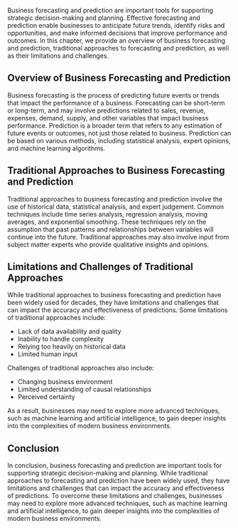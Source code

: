 
Business forecasting and prediction are important tools for supporting strategic decision-making and planning. Effective forecasting and prediction enable businesses to anticipate future trends, identify risks and opportunities, and make informed decisions that improve performance and outcomes. In this chapter, we provide an overview of business forecasting and prediction, traditional approaches to forecasting and prediction, as well as their limitations and challenges.

Overview of Business Forecasting and Prediction
-----------------------------------------------

Business forecasting is the process of predicting future events or trends that impact the performance of a business. Forecasting can be short-term or long-term, and may involve predictions related to sales, revenue, expenses, demand, supply, and other variables that impact business performance. Prediction is a broader term that refers to any estimation of future events or outcomes, not just those related to business. Prediction can be based on various methods, including statistical analysis, expert opinions, and machine learning algorithms.

Traditional Approaches to Business Forecasting and Prediction
-------------------------------------------------------------

Traditional approaches to business forecasting and prediction involve the use of historical data, statistical analysis, and expert judgement. Common techniques include time series analysis, regression analysis, moving averages, and exponential smoothing. These techniques rely on the assumption that past patterns and relationships between variables will continue into the future. Traditional approaches may also involve input from subject matter experts who provide qualitative insights and opinions.

Limitations and Challenges of Traditional Approaches
----------------------------------------------------

While traditional approaches to business forecasting and prediction have been widely used for decades, they have limitations and challenges that can impact the accuracy and effectiveness of predictions. Some limitations of traditional approaches include:

* Lack of data availability and quality
* Inability to handle complexity
* Relying too heavily on historical data
* Limited human input

Challenges of traditional approaches also include:

* Changing business environment
* Limited understanding of causal relationships
* Perceived certainty

As a result, businesses may need to explore more advanced techniques, such as machine learning and artificial intelligence, to gain deeper insights into the complexities of modern business environments.

Conclusion
----------

In conclusion, business forecasting and prediction are important tools for supporting strategic decision-making and planning. While traditional approaches to forecasting and prediction have been widely used, they have limitations and challenges that can impact the accuracy and effectiveness of predictions. To overcome these limitations and challenges, businesses may need to explore more advanced techniques, such as machine learning and artificial intelligence, to gain deeper insights into the complexities of modern business environments.
